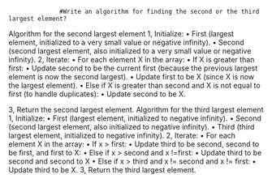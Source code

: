                   #Write an algorithm for finding the second or the third largest element?
Algorithm for the second largest element
1, Initialize: 
•	First (largest element, initialized to a very small value or negative infinity).
•	Second (second largest element, also initialized to a very small value or negative infinity).
2, Iterate:
•	For each element X in the array:
•	If X is greater than first:
•	Update second to be the current first (because the previous largest element is now the second largest).
•	Update first to be X (since X is now the largest element).
•	Else if X is greater than second and X is not equal to first (to handle duplicates):
•	Update second to be X.

3, Return the second largest element.
Algorithm for the third largest element
1, Initialize:
•	First (largest element, initialized to negative infinity).
•	Second (second largest element, also initialized to negative infinity).
•	Third (third largest element, initialized to negative infinity).
2, Iterate:
•	For each element X in the array:
•	If x > first:
•	Update third to be second, second to be first, and first to X:
•	Else if x > second and x !=first:
•	Update third to be second and second to X
•	Else if x > third and x != second and x != first:
•	Update third to be X.
3, Return the third largest element.
